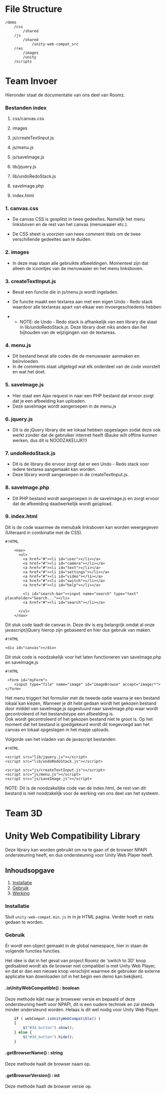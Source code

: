 # File Structure

```
/demo
	/css
		/shared
	/js
		/shared
			/unity-web-compat_src
	/res
		/images
		/unity
	/scripts
```

# Team Invoer #

Hieronder staat de documentatie van ons deel van Roomz.

### Bestanden index ###

1. css/canvas.css
2. images
3. js/createTextInput.js
4. js/menu.js
5. js/saveImage.js

6. lib/jquery.js
7. lib/undoRedoStack.js

8. saveImage.php
9. index.html


### 1. canvas.css ###

* De canvas CSS is gesplitst in twee gedeeltes. Namelijk het menu linksboven en de rest van het canvas (menuwaaier etc.).

* De CSS sheet is voorzien van twee comment titels om de twee verschillende gedeeltes aan te duiden.

### 2. images ###

* In deze map staan alle gebruikte afbeeldingen. Momenteel zijn dat alleen de icoontjes van de menuwaaier en het menu linksboven.

### 3. createTextInput.js ###

* Bevat een functie die in js/menu.js wordt ingeladen. 
* De functie maakt een textarea aan met een eigen Undo - Redo stack waardoor alle textareas apart van elkaar een invoergeschiedenis hebben

* * NOTE: de Undo - Redo stack is afhankelijk van een library die staat in lib/undoRedoStack.js. Deze library doet niks anders dan het bijhouden van de wijzigingen van de textareas.

### 4. menu.js ###

* Dit bestand bevat alle codes die de menuwaaier aanmaken en beïnvloeden.
* In de comments staat uitgelegd wat elk onderdeel van de code voorstelt en wat het doet.

### 5. saveImage.js ###

* Hier staat een Ajax request in naar een PHP bestand dat ervoor zorgt dat je een afbeelding kan uploaden.
* Deze saveImage wordt aangeroepen in de menu.js

### 6. jquery.js ###

* Dit is de jQuery library die we lokaal hebben opgeslagen zodat deze ook werkt zonder dat de gebruiker internet heeft (Bauke wilt offline kunnen werken, dus dit is NOODZAKELIJK!!)

### 7. undoRedoStack.js ###

* Dit is de library die ervoor zorgt dat er een Undo - Redo stack voor iedere textarea aangemaakt kan worden. 
* Deze library wordt aangeroepen in de createTextInput.js.

### 8. saveImage.php ###

* Dit PHP bestand wordt aangeroepen in de saveImage.js en zorgt ervoor dat de afbeelding daadwerkelijk wordt geüpload.

### 9. index.html ###

Dit is de code waarmee de menubalk linksboven kan worden weergegeven (Uiteraard in combinatie met de CSS).

```
#!HTML

    <nav>
      <ul>
      	<a href="#"><li id="user"></li></a>
        <a href="#"><li id="camera"></li></a>
        <a href="#"><li id="text"></li></a>
        <a href="#"><li id="settings"></li></a>
        <a href="#"><li id="video"></li></a>
        <a href="#"><li id="switch"></li></a>
        <a href="#"><li id="help"></li></a>
        
        <li id="search-bar"><input name="search" type="text" placeholder="Search..."></li>
      	<a href="#"><li id="search"></li></a>

      </ul>
    </nav>

```

Dit stuk code laadt de canvas in. Deze div is erg belangrijk omdat al onze javascript/jQuery hierop zijn gebaseerd en hier dus gebruik van maken.

```
#!HTML

<div id="canvas"></div>

```

Dit stuk code is noodzakelijk voor het laten functioneren van saveImage.php en saveImage.js

```
#!HTML

 <form id="myForm">
    <input type="file" name="image" id="imageBrowse" accept="image/*">
</form>

```

Het menu triggert het formulier met de tweede optie waarna je een bestand lokaal kan kiezen,
Wanneer je dit hebt gedaan wordt het gekozen bestand door middel van saveImage.js opgestuurd naar saveImage.php waar wordt gecontroleerd of het bestandstype een afbeelding is.  
Ook wordt gecontroleerd of het gekozen bestand niet te groot is. 
Op het moment dat het bestand is goedgekeurd wordt dit toegevoegd aan het canvas en lokaal opgeslagen in het mapje uploads.

Volgorde van het inladen van de javascript bestanden:


```
#!HTML

<script src="lib/jquery.js"></script>
<script src="lib/undoRedoStack.js"></script>

<script src="js/createTextInput.js"></script>
<script src="js/menu.js"></script>
<script src="js/saveImage.js"></script>

```

NOTE: Dit is de noodzakelijke code van de index.html, de rest van dit bestand is niet noodzakelijk voor de werking van ons deel van het systeem.


# Team 3D #

# Unity Web Compatibility Library

Deze library kan worden gebruikt om na te gaan of de browser NPAPI ondersteuning heeft, en dus ondersteuning voor Unity Web Player heeft.

## Inhoudsopgave

1. [Installatie](#install)
2. [Gebruik](#usage)
3. [Werking](#process)



### Installatie <a name="install">

Sluit `unity-web-compat.min.js` in in je HTML pagina. Verder hoeft er niets gedaan te worden.



### Gebruik <a name="usage">

Er wordt een object gemaakt in de global namespace, hier in staan de volgende functies functies.

Het idee is dat in het geval van project Roomz de 'switch to 3D' knop gedisabled wordt als de browser niet compatibel is met Unity Web Player, en dat er dan een nieuwe knop verschijnt waarmee de gebruiker de externe applicatie kan downloaden (of in het begin een demo kan bekijken).

#### .isUnityWebCompatible() : boolean

Deze methode kijkt naar je browswer versie en bepaald of deze ondersteuning heeft voor NPAPI, dit is een oudere techniek en zal steeds minder ondersteund worden. Helaas is dit wel nodig voor Unity Web Player.

```javascript
    if ( webCompat.isUnityWebCompatible() )
    {
        $("#3d_button").show();
    } else {
        $("#3d_button").hide();
    }
```

#### .getBrowserName() : string

Deze methode haalt de browser naam op.

#### .getBrowserVersion() : int

Deze methode haalt de browser versie op.
